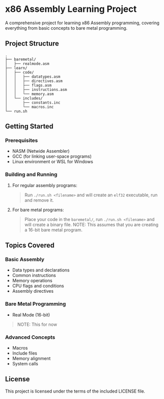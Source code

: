 # x86 Assembly Learning Project

A comprehensive project for learning x86 Assembly programming, covering everything from basic concepts to bare metal programming.

## Project Structure

```
.
├── baremetal/
│   ├── realmode.asm
├── learn/
│   ├── code/
│   │   ├── datatypes.asm
│   │   ├── directives.asm
│   │   ├── flags.asm
│   │   ├── instructions.asm
│   │   └── memory.asm
│   └── includes/
│       ├── constants.inc
│       └── macros.inc
└── run.sh
```

## Getting Started

### Prerequisites
- NASM (Netwide Assembler)
- GCC (for linking user-space programs)
- Linux environment or WSL for Windows

### Building and Running

1. For regular assembly programs:
    > Run `./run.sh <filename>` and will create an `elf32` executable, run and remove it.

2. For bare metal programs:
   > Place your code in the `baremetal/`, run `./run.sh <filename>` and will create a binary file. NOTE: This assumes that you are creating a 16-bit bare metal program.

## Topics Covered

### Basic Assembly
- Data types and declarations
- Common instructions
- Memory operations
- CPU flags and conditions
- Assembly directives

### Bare Metal Programming
- Real Mode (16-bit)
> NOTE: This for now

### Advanced Concepts
- Macros
- Include files
- Memory alignment
- System calls

## License

This project is licensed under the terms of the included LICENSE file.
